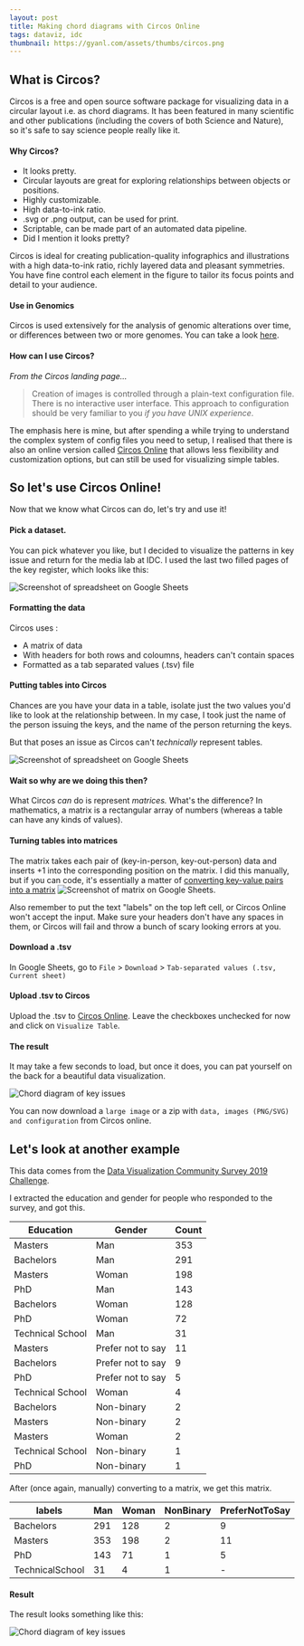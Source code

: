 ```yaml
---
layout: post
title: Making chord diagrams with Circos Online
tags: dataviz, idc
thumbnail: https://gyanl.com/assets/thumbs/circos.png
---
```


## What is Circos?

Circos is a free and open source software package for visualizing data in a circular layout i.e. as chord diagrams. It has been featured in many scientific and other publications (including the covers of both Science and Nature), so it's safe to say science people really like it.

#### Why Circos?

- It looks pretty.
- Circular layouts are great for exploring relationships between objects or positions.
- Highly customizable.
- High data-to-ink ratio.
- .svg or .png output, can be used for print.
- Scriptable, can be made part of an automated data pipeline.
- Did I mention it looks pretty?

Circos is ideal for creating publication-quality infographics and illustrations with a high data-to-ink ratio, richly layered data and pleasant symmetries. You have fine control each element in the figure to tailor its focus points and detail to your audience.

#### Use in Genomics

Circos is used extensively for the analysis of genomic alterations over time, or differences between two or more genomes. You can take a look [here](http://circos.ca/intro/genomic_data/).

#### How can I use Circos?

_From the Circos landing page…_

> Creation of images is controlled through a plain-text configuration file. There is no interactive user interface. This approach to configuration should be very familiar to you _if you have UNIX experience_.

The emphasis here is mine, but after spending a while trying to understand the complex system of config files you need to setup, I realised that there is also an online version called [Circos Online](http://circos.ca/circos_online) that allows less flexibility and customization options, but can still be used for visualizing simple tables.

## So let's use Circos Online!

Now that we know what Circos can do, let's try and use it!

#### Pick a dataset.

You can pick whatever you like, but I decided to visualize the patterns in key issue and return for the media lab at IDC. I used the last two filled pages of the key register, which looks like this:

![Screenshot of spreadsheet on Google Sheets](https://gyanl.com/assets/key-register.jpeg)

#### Formatting the data

Circos uses :

- A matrix of data
- With headers for both rows and coloumns, headers can't contain spaces
- Formatted as a tab separated values (.tsv) file

#### Putting tables into Circos

Chances are you have your data in a table, isolate just the two values you'd like to look at the relationship between. In my case, I took just the name of the person issuing the keys, and the name of the person returning the keys.

But that poses an issue as Circos can't _technically_ represent tables.

![Screenshot of spreadsheet on Google Sheets](https://gyanl.com/assets/circos-raw-keys.png)

#### Wait so why are we doing this then?

What Circos _can_ do is represent _matrices._ What's the difference? In mathematics, a matrix is a rectangular array of numbers (whereas a table can have any kinds of values).

#### Turning tables into matrices

The matrix takes each pair of (key-in-person, key-out-person) data and inserts +1 into the corresponding position on the matrix. I did this manually, but if you can code, it's essentially a matter of [converting key-value pairs into a matrix](https://stackoverflow.com/questions/17173743/create-a-matrix-from-a-list-of-key-value-pairs)
![Screenshot of matrix on Google Sheets](https://gyanl.com/assets/circos-matrix.png).

Also remember to put the text "labels" on the top left cell, or Circos Online won't accept the input. Make sure your headers don't have any spaces in them, or Circos will fail and throw a bunch of scary looking errors at you.

#### Download a .tsv

In Google Sheets, go to `File` > `Download` > `Tab-separated values (.tsv, Current sheet)`

#### Upload .tsv to Circos

Upload the .tsv to [Circos Online](http://circos.ca/circos_online). Leave the checkboxes unchecked for now and click on `Visualize Table`.

#### The result

It may take a few seconds to load, but once it does, you can pat yourself on the back for a beautiful data visualization.

![Chord diagram of key issues](https://gyanl.com/assets/circos-keys.png)

You can now download a `large image` or a zip with `data, images (PNG/SVG) and configuration` from Circos online.

## Let's look at another example

This data comes from the [Data Visualization Community Survey 2019 Challenge](https://www.datavisualizationsociety.com/2019-survey-challenge).

I extracted the education and gender for people who responded to the survey, and got this.

| Education        | Gender            | Count |
| ---------------- | ----------------- | ----- |
| Masters          | Man               | 353   |
| Bachelors        | Man               | 291   |
| Masters          | Woman             | 198   |
| PhD              | Man               | 143   |
| Bachelors        | Woman             | 128   |
| PhD              | Woman             | 72    |
| Technical School | Man               | 31    |
| Masters          | Prefer not to say | 11    |
| Bachelors        | Prefer not to say | 9     |
| PhD              | Prefer not to say | 5     |
| Technical School | Woman             | 4     |
| Bachelors        | Non-binary        | 2     |
| Masters          | Non-binary        | 2     |
| Masters          | Woman             | 2     |
| Technical School | Non-binary        | 1     |
| PhD              | Non-binary        | 1     |

After (once again, manually) converting to a matrix, we get this matrix.

| labels          | Man | Woman | NonBinary | PreferNotToSay |
| --------------- | --- | ----- | --------- | -------------- |
| Bachelors       | 291 | 128   | 2         | 9              |
| Masters         | 353 | 198   | 2         | 11             |
| PhD             | 143 | 71    | 1         | 5              |
| TechnicalSchool | 31  | 4     | 1         | -              |

#### Result

The result looks something like this:

![Chord diagram of key issues](https://gyanl.com/assets/circos-education-gender.png)
